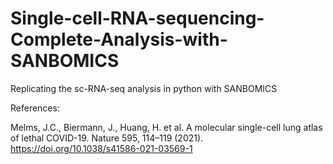 # Single-cell-RNA-sequencing-Complete-Analysis-with-SANBOMICS

Replicating the sc-RNA-seq analysis in python with SANBOMICS 

References:

Melms, J.C., Biermann, J., Huang, H. et al. A molecular single-cell lung atlas of lethal COVID-19. Nature 595, 114–119 (2021). https://doi.org/10.1038/s41586-021-03569-1


